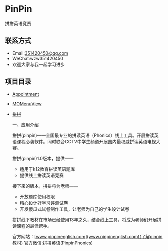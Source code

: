 # PinPin
拼拼英语竞赛

## 联系方式 
* Email:351420450@qq.com
* WeChat:wzw351420450 
* 欢迎大家与我一起学习进步

## 项目目录
* [Appointment](https://github.com/MoPellet/Appointment)
* [MOMenuView](https://github.com/MoPellet/MOMenuView)
* [拼拼](https://github.com/MoPellet/PinPin)

    一、应用介绍
    
    拼拼(pinpin)——全国最专业的拼读英语（Phonics）线上工具。开展拼读英语课程必装软件。同时联合CCTV中学生频道开展国内最权威拼读英语电视大赛。

    拼拼(pinpin)1.0版本，提供——
    * 适用于k12教育拼读英语题库
    * 提供线上拼读英语竞赛

    接下来的版本，拼拼将为老师——
    * 开放题库使用权限
    * 精心设计好学习评测试卷
    * 开发傻瓜式试卷制作工具，让老师为自己的学生设计试卷

    拼拼线下教材在市场已经使用13年之久，结合线上工具，将成为老师们开展拼读课程的最佳帮手。

    官方网站：[www.pinpinenglish.com](www.pinpinenglish.com)(了解pinpin教材)
    官方微信:拼拼英语(PinpinPhonics)




